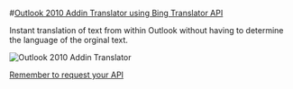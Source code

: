 #[Outlook 2010 Addin Translator using Bing Translator API](http://duncky.com)

Instant translation of text from within Outlook without having to determine the language of the orginal text.

![Outlook 2010 Addin Translator ](https://github.com/duncky/outlook-translate/raw/master/sample.png)

[Remember to request your API](https://datamarket.azure.com/dataset/1899a118-d202-492c-aa16-ba21c33c06cb) 
